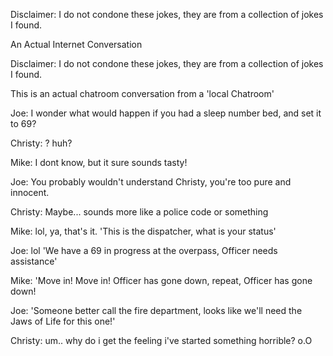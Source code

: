 Disclaimer: I do not condone these jokes, they are from a collection of jokes I found.

An Actual Internet Conversation

Disclaimer: I do not condone these jokes, they are from a collection of jokes I found.

This is an actual chatroom conversation from a 'local Chatroom'

Joe: I wonder what would happen if you had a sleep number bed,       and set it to 69?

Christy: ? huh?

Mike: I dont know, but it sure sounds tasty!

Joe: You probably wouldn't understand Christy, you're too pure and innocent.

Christy: Maybe... sounds more like a police code or something 

Mike: lol, ya, that's it. 'This is the dispatcher, what is your status'

Joe: lol 'We have a 69 in progress at the overpass, Officer needs assistance'

Mike: 'Move in! Move in! Officer has gone down, repeat, Officer has gone down!

Joe: 'Someone better call the fire department, looks like we'll need the Jaws of Life for this one!'

Christy: um.. why do i get the feeling i've started something horrible? o.O

